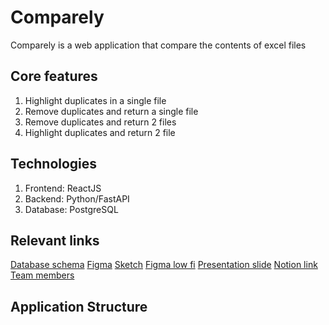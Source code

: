# Comparely

Comparely is a web application that compare the contents of excel files

## Core features

1.  Highlight duplicates in a single file
2.  Remove duplicates and return a single file
3.  Remove duplicates and return 2 files
4.  Highlight duplicates and return 2 file

## Technologies

1.  Frontend: ReactJS
2.  Backend: Python/FastAPI
3.  Database: PostgreSQL

## Relevant links

[Database schema](https://docs.google.com/document/d/1geaFUnZrwOcbsShBW3d561GXhLzWcI54WwcNxlIWluk/edit?usp=sharing)
[Figma](https://www.figma.com/file/lmMqrFQpKQ04e1wAXdNw3E/Figjam-for-Comparely?node-id=0%3A1)
[Sketch](https://www.figma.com/file/bxyWr1yL7bF1wrqU8gVYAk/Comparely?node-id=694%3A5239)
[Figma low fi](https://www.figma.com/file/bxyWr1yL7bF1wrqU8gVYAk/Comparely?node-id=2%3A3)
[Presentation slide](https://www.figma.com/proto/bxyWr1yL7bF1wrqU8gVYAk/Comparely?node-id=858%3A7112&scaling=scale-down&page-id=41%3A4&starting-point-node-id=858%3A7112)
[Notion link](https://www.notion.so/Design-Process-e54a3e15b4cb436b92c5387282730556)
[Team members](https://docs.google.com/spreadsheets/d/1UTNCewbsxr01ZKZDGQjCSsBh5cEHOPwKCCMqThdZR2M/edit?usp=sharing)

## Application Structure
